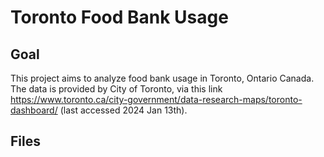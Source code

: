# Toronto Food Bank Usage

## Goal

This project aims to analyze food bank usage in Toronto, Ontario Canada. The data is provided by City of Toronto, via this link https://www.toronto.ca/city-government/data-research-maps/toronto-dashboard/ (last accessed 2024 Jan 13th).

## Files

